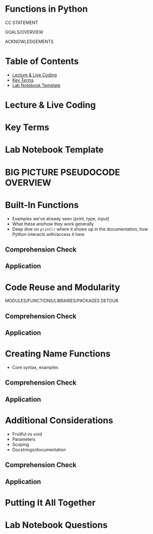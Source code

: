 # Functions in Python

CC STATEMENT

GOALS/OVERVIEW

ACKNOWLEDGEMENTS

# Table of Contents
- [Lecture & Live Coding](#lecture--live-coding)
- [Key Terms](#key-terms)
- [Lab Notebook Template](#lab-notebook-template)


# Lecture & Live Coding

# Key Terms

# Lab Notebook Template

# BIG PICTURE PSEUDOCODE OVERVIEW


# Built-In Functions

- Examples we've already seen (print, type, input)
- What these are/how they work generally
- Deep dive on `print()` where it shows up in the documentation, how Python interacts with/access it here

## Comprehension Check

## Application



# Code Reuse and Modularity

MODULES/FUNCTIONS/LIBRARIES/PACKAGES DETOUR

## Comprehension Check

## Application



# Creating Name Functions

- Core syntax, examples

## Comprehension Check

## Application



# Additional Considerations

- Fruitful vs void
- Parameters
- Scoping
- Docstrings/documentation

## Comprehension Check

## Application

# Putting It All Together

# Lab Notebook Questions
